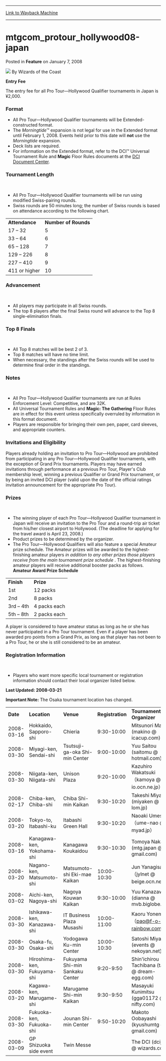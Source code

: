 
---
[Link to Wayback Machine](https://web.archive.org/web/20220927074916/https://magic.wizards.com/en/articles/archive/mtgcomprotourhollywood08-japan-2008-01-07)

[_metadata_:author]:- "Wizards of the Coast"
[_metadata_:description]:- "Entry Fee The entry fee for all Pro Tour—Hollywood Qualifier tournaments in Japan is ¥2,000. Format All Pro Tour—Hollywood Qualifier tournaments will be Extended-constructed format. The Morningtide™ expansion is not legal for use in the Extended format until February 1, 2008. Events held prior to this date will not use the Morningtide expansion. Deck lists are required. For"
[_metadata_:generator]:- "Drupal 7 (http://drupal.org)"
[_metadata_:node]:- "640586"
[_metadata_:publish_date]:- "2008-01-07"
[_metadata_:source]:- "div-main-content"
[_metadata_:title]:- "mtgcom_protour_hollywood08-japan"
[_metadata_:wayback_capture_timestamp]:- "2022-09-27 07:49:16"
[_metadata_:wayback_raw_url]:- "https://web.archive.org/web/20220927074916id_/https://magic.wizards.com/en/articles/archive/mtgcomprotourhollywood08-japan-2008-01-07"
[_metadata_:wayback_url]:- "https://magic.wizards.com/en/articles/archive/mtgcomprotourhollywood08-japan-2008-01-07"
---


mtgcom\_protour\_hollywood08-japan
==================================



 Posted in **Feature**
 on January 7, 2008 






![](https://media.magic.wizards.com/styles/auth_small/public/images/person/wizards_author.jpg)
By Wizards of the Coast












**Entry Fee**  

The entry fee for all Pro Tour—Hollywood Qualifier tournaments in Japan is ¥2,000.


### Format


* All Pro Tour—Hollywood Qualifier tournaments will be Extended-constructed format.
* The *Morningtide*™ expansion is not legal for use in the Extended format until February 1, 2008. Events held prior to this date will **not** use the *Morningtide* expansion.
* Deck lists are required.
* For information on the Extended format, refer to the DCI™ Universal Tournament Rule and **Magic** Floor Rules documents at the [DCI Document Center](http://archive.wizards.com/Magic/Magazine/Article.aspx?x=dci/doccenter/home).

### Tournament Length


 


* All Pro Tour—Hollywood Qualifier tournaments will be run using modified Swiss-pairing rounds.
* Swiss rounds are 50 minutes long; the number of Swiss rounds is based on attendance according to the following chart.
 

|  |  |
| --- | --- |
| **Attendance** | **Number of Rounds** |
| 17 – 32 | 5 |
| 33 – 64 | 6 |
| 65 – 128 | 7 |
| 129 – 226 | 8 |
| 227 – 410 | 9 |
| 411 or higher | 10 |

### Advancement


 


* All players may participate in all Swiss rounds.
* The top 8 players after the final Swiss round will advance to the Top 8 single-elimination finals.

### Top 8 Finals


 


* All Top 8 matches will be best 2 of 3.
* Top 8 matches will have no time limit.
* When necessary, the standings after the Swiss rounds will be used to determine final order in the standings.

### Notes


 


* All Pro Tour—Hollywood Qualifier tournaments are run at Rules Enforcement Level: Competitive, and are 32K.
* All Universal Tournament Rules and **Magic: The Gathering** Floor Rules are in effect for this event unless specifically overruled by information in this format document.
* Players are responsible for bringing their own pen, paper, card sleeves, and appropriate counters.

### Invitations and Eligibility


Players already holding an invitation to Pro Tour—Hollywood are prohibited from participating in any Pro Tour—Hollywood Qualifier tournaments, with the exception of Grand Prix tournaments. Players may have earned invitations through performance at a previous Pro Tour, Player's Club membership level, winning a previous Qualifier or Grand Prix tournament, or by being an invited DCI player (valid upon the date of the official ratings invitation announcement for the appropriate Pro Tour).


### Prizes


 


* The winning player of each Pro Tour—Hollywood Qualifier tournament in Japan will receive an invitation to the Pro Tour and a round-trip air ticket from his/her closest airport to Hollywood. (The deadline for applying for the travel award is April 23, 2008.)
* Product prizes to be determined by the organizer.
* The Pro Tour—Hollywood Qualifiers will also feature a special Amateur prize schedule. The Amateur prizes will be awarded to the highest-finishing amateur players *in addition to any other prizes those players receive from the main tournament prize schedule* . The highest-finishing amateur players will receive additional booster packs as follows.  
**Amateur Award Prize Schedule**

|  |  |
| --- | --- |
| **Finish** | **Prize** |
| 1st | 12 packs |
| 2nd | 8 packs |
| 3rd – 4th | 4 packs each |
| 5th – 8th | 2 packs each |

  

 A player is considered to have amateur status as long as he or she has never participated in a Pro Tour tournament. Even if a player has been awarded pro points from a Grand Prix, as long as that player has not been to a Pro Tour, he or she is still considered to be an amateur.

### Registration Information


 


* Players who want more specific local tournament or registration information should contact their local organizer listed below.

**Last Updated: 2008-03-21**


**Important Note:** The Osaka tournament location has changed.




|  |  |  |  |  |  |
| --- | --- | --- | --- | --- | --- |
| **Date** | **Location** | **Venue** | **Registration** | **Tournament Organizer** | **Venue Website** |
| 2008-03-16 | Hokkaido, Sapporo-shi | Chieria | 9:30-10:00 | Mitsunori Makino (makino @ icacup.com) | [Website](http://chieria.slp.or.jp/) |
| 2008-03-30 | Miyagi-ken, Sendai-shi | Tsutsuji-ga-oka Shi-min Center | 9:00-10:00 | Yuu Saitou (saitomu @ hotmail.com) | [Website](http://www.stks.city.sendai.jp/hito/WebPages/sisetu/simin/sisetu/miyagino05.html) |
| 2008-03-30 | Niigata-ken, Niigata-shi | Unison Plaza | 9:20-10:00 | Kazuhiro Wakatsuki（kamoya @ io.ocn.ne.jp） | [Website](http://www.unisonplaza.jp/) |
| 2008-02-17 | Chiba-ken, Chiba-shi | Chiba Shi-min Kaikan | 9:30-10:20 | Takeshi Miyasaka (miyaken @ lom.jp) | [Website](http://www.f-cp.jp/shimin/index.html) |
| 2008-03-20 | Tokyo-to, Itabashi-ku | Itabashi Green Hall | 9:30-10:20 | Naoaki Umesaki（ume-nao @ myad.jp） | [Website](http://www.city.itabashi.tokyo.jp/bkaikan/) |
| 2008-03-16 | Kanagawa-ken, Yokohama-shi | Kanagawa Koukaidou | 9:30-10:30 | Tomoya Nakajima (mtg.japan @ gmail.com) | [Website](http://www.city.yokohama.jp/me/kanagawa/i/p3/p312.html) |
| 2008-03-20 | Nagano-ken, Matsumoto-shi | Matsumoto-shi Eki-mae Kaikan | 10:00-10:30 | Jun Yanagisawa（jylnet @ beige.ocn.ne.jp） | [Website](http://www.city.matsumoto.nagano.jp/tiiki/sisetu/shukai/ekimaekaikan/index.html) |
| 2008-03-02 | Aichi-ken, Nagoya-shi | Nagoya Kouwan Kaikan | 9:30-10:00 | Yuu Kanazawa (dianna @ mvb.biglobe.ne.jp) |  |
| 2008-03-30 | Ishikawa-ken, Kanazawa-shi | IT Business Plaza Musashi | 10:00-11:00 | Kaoru Yonemura（[pao@f-o-rainbow.com](mailto:pao@f-o-rainbow.com)） | [Website](http://archive.wizards.com/Magic/Magazine/Article.aspx?x=www.bp-musashi.jp/%20) |
| 2008-03-30 | Osaka-fu, Osaka-shi | Yodogawa Ku-min Center | 10:00-10:30 | Satoshi Miyamoto (events @ nekoyan.net) | [Website](http://www.city.osaka.jp/shimin/shisetu/01/yodogawa.html) |
| 2008-03-30 | Hiroshima-ken, Fukuyama-shi | Fukuyama Shi-min Sankaku Center | 9:20-9:50 | Shin'ichirou Tachibana (tachio @ dream-egg.com) | [Website](http://www.city.fukuyama.hiroshima.jp/shiminseikatu/shiminsankaku-center/sankaku-center1.html) |
| 2008-03-20 | Kagawa-ken, Marugame-shi | Marugame Shi-min Kaikan | 9:30-9:50 | Masayuki Kunimitsu (gga01172 @ nifty.com) | [Website](http://www.marugame-hall.org/) |
| 2008-03-30 | Fukuoka-ken, Fukuoka-shi | Jounan Shi-min Center | 9:50-10:20 | Makoto Oobayashi (kyushumtg @ gmail.com) | [Website](http://www.city.fukuoka.jp/cgi-bin/odb-get.exe?WIT_template=AC02022&WIT_oid=EXdqKrSiz5r8KFsxwh7z8kDW2qhp) |
| 2008-03-09 | GP Shizuoka side event | Twin Messe |  | The DCI (dcijapan @ wizards.com) |  |








